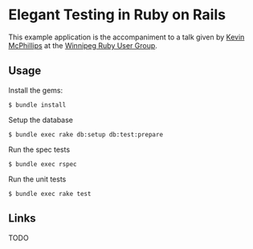 # Elegant Testing in Ruby on Rails

This example application is the accompaniment to a talk given by [Kevin McPhillips](https://github.com/kmcphillips) at the [Winnipeg Ruby User Group](http://winnipegrb.org).


## Usage

Install the gems:

    $ bundle install

Setup the database

    $ bundle exec rake db:setup db:test:prepare

Run the spec tests

    $ bundle exec rspec

Run the unit tests

    $ bundle exec rake test


## Links

TODO
